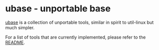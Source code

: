 ubase - unportable base
=======================
[ubase](//git.suckless.org/ubase/) is a collection of unportable tools, similar
in spirit to util-linux but much simpler.

For a list of tools that are currently implemented, please refer to the
[README](//git.suckless.org/ubase/file/README.html).
